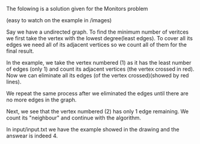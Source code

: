 The folowing is a solution given for the Monitors problem

(easy to watch on the example in /images)

Say we have a undirected graph. To find the minimum number of veritces we first
take the vertex with the lowest degree(least edges). To cover all its edges we
need all of its adjacent vertices so we count all of them for the final result.

In the example, we take the vertex numbered (1) as it has the least number of 
edges (only 1) and count its adjacent vertices (the vertex crossed in red).
Now we can eliminate all its edges (of the vertex crossed)(showed by red 
lines).

We repeat the same process after we eliminated the edges until there are no
more edges in the graph.

Next, we see that the vertex numbered (2) has only 1 edge remaining. We
count its "neighbour" and continue with the algorithm.

In input/input.txt we have the example showed in the drawing and the
answear is indeed 4.
